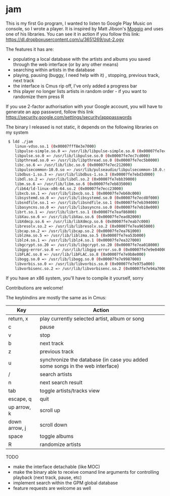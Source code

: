 # jam

This is my first Go program, I wanted to listen to Google Play Music on console,
so I wrote a player. It is inspired by Matt Jibson's [Moggio](https://github.com/mjibson/moggio/) and uses one of
his libraries. You can see it in action if you follow this link:
https://dl.dropboxusercontent.com/u/3651269/out-2.ogv

The features it has are:

- populating a local database with the artists and albums you saved through the
  web interface (or by any other means)
- searching within artists in the database
- playing, pausing (buggy, I need help with it) , stopping, previous track, next
  track
- the interface is Cmus rip off, I've only added a progress bar
- this player no longer lists artists in random order - if you want to randomize
  them press R


If you use 2-factor authorisation with your Google account, you will have to
generate an app password, follow this link 
https://security.google.com/settings/security/apppasswords

The binary I released is not static, it depends on the following libraries on my
system

```bash
 $ ldd ./jam 
	linux-vdso.so.1 (0x00007fff8e3e7000)
	libpulse-simple.so.0 => /usr/lib/libpulse-simple.so.0 (0x00007fe7eca1e000)
	libpulse.so.0 => /usr/lib/libpulse.so.0 (0x00007fe7ec7cd000)
	libpthread.so.0 => /usr/lib/libpthread.so.0 (0x00007fe7ec5b0000)
	libc.so.6 => /usr/lib/libc.so.6 (0x00007fe7ec212000)
	libpulsecommon-10.0.so => /usr/lib/pulseaudio/libpulsecommon-10.0.so (0x00007fe7ebf8d000)
	libdbus-1.so.3 => /usr/lib/libdbus-1.so.3 (0x00007fe7ebd3d000)
	libdl.so.2 => /usr/lib/libdl.so.2 (0x00007fe7ebb39000)
	libm.so.6 => /usr/lib/libm.so.6 (0x00007fe7eb835000)
	/lib64/ld-linux-x86-64.so.2 (0x00007fe7ecc23000)
	libxcb.so.1 => /usr/lib/libxcb.so.1 (0x00007fe7eb60c000)
	libsystemd.so.0 => /usr/lib/libsystemd.so.0 (0x00007fe7ecd8f000)
	libsndfile.so.1 => /usr/lib/libsndfile.so.1 (0x00007fe7eb394000)
	libasyncns.so.0 => /usr/lib/libasyncns.so.0 (0x00007fe7eb18e000)
	librt.so.1 => /usr/lib/librt.so.1 (0x00007fe7eaf86000)
	libXau.so.6 => /usr/lib/libXau.so.6 (0x00007fe7ead82000)
	libXdmcp.so.6 => /usr/lib/libXdmcp.so.6 (0x00007fe7eab7c000)
	libresolv.so.2 => /usr/lib/libresolv.so.2 (0x00007fe7ea965000)
	libcap.so.2 => /usr/lib/libcap.so.2 (0x00007fe7ea761000)
	liblzma.so.5 => /usr/lib/liblzma.so.5 (0x00007fe7ea53b000)
	liblz4.so.1 => /usr/lib/liblz4.so.1 (0x00007fe7ea327000)
	libgcrypt.so.20 => /usr/lib/libgcrypt.so.20 (0x00007fe7ea018000)
	libgpg-error.so.0 => /usr/lib/libgpg-error.so.0 (0x00007fe7e9e04000)
	libFLAC.so.8 => /usr/lib/libFLAC.so.8 (0x00007fe7e9b8e000)
	libogg.so.0 => /usr/lib/libogg.so.0 (0x00007fe7e9987000)
	libvorbis.so.0 => /usr/lib/libvorbis.so.0 (0x00007fe7e975a000)
	libvorbisenc.so.2 => /usr/lib/libvorbisenc.so.2 (0x00007fe7e94a7000)
```

If you have an x86 system, you'll have to compile it yourself, sorry

Contributions are welcome!

The keybindins are mostly the same as in Cmus:

| Key           | Action                                                                       |
|---------------|------------------------------------------------------------------------------|
| return, x     | play currently selected artist, album or song                                |
| c             | pause                                                                        |
| v             | stop                                                                         |
| b             | next track                                                                   |
| z             | previous track                                                               |
| u             | synchronize the database (in case you added some songs in the web interface) |
| /             | search artists                                                               |
| n             | next search result                                                           |
| tab           | toggle artists/tracks view                                                   |
| escape, q     | quit                                                                         |
| up arrow, k   | scroll up                                                                    |
| down arrow, j | scroll down                                                                  |
| space         | toggle albums                                                                |
| R             | randomize artists                                                            |

[1]: https://github.com/mjibson/moggio



TODO
- make the interface detachable (like MOC)
- make the binary able to receive comand line arguments for controlling playback
  (next track, pause, etc)
- implement search within the GPM global database
- feature requests are welcome as well

